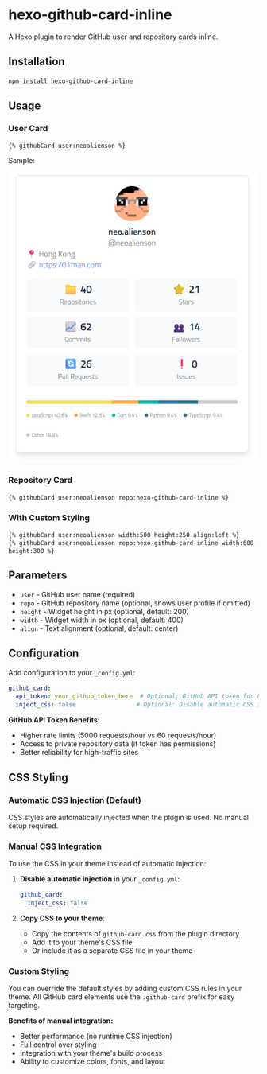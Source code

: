 # hexo-github-card-inline

A Hexo plugin to render GitHub user and repository cards inline.

## Installation

```bash
npm install hexo-github-card-inline
```

## Usage

### User Card

```
{% githubCard user:neoalienson %}
```

Sample:

![](images/sample1.png)

### Repository Card
```
{% githubCard user:neoalienson repo:hexo-github-card-inline %}
```

### With Custom Styling
```
{% githubCard user:neoalienson width:500 height:250 align:left %}
{% githubCard user:neoalienson repo:hexo-github-card-inline width:600 height:300 %}
```

## Parameters

- `user` - GitHub user name (required)
- `repo` - GitHub repository name (optional, shows user profile if omitted)
- `height` - Widget height in px (optional, default: 200)
- `width` - Widget width in px (optional, default: 400)
- `align` - Text alignment (optional, default: center)

## Configuration

Add configuration to your `_config.yml`:

```yaml
github_card:
  api_token: your_github_token_here  # Optional: GitHub API token for higher rate limits
  inject_css: false                 # Optional: Disable automatic CSS injection
```

**GitHub API Token Benefits:**
- Higher rate limits (5000 requests/hour vs 60 requests/hour)
- Access to private repository data (if token has permissions)
- Better reliability for high-traffic sites

## CSS Styling

### Automatic CSS Injection (Default)

CSS styles are automatically injected when the plugin is used. No manual setup required.

### Manual CSS Integration

To use the CSS in your theme instead of automatic injection:

1. **Disable automatic injection** in your `_config.yml`:
   ```yaml
   github_card:
     inject_css: false
   ```

2. **Copy CSS to your theme**:
   - Copy the contents of `github-card.css` from the plugin directory
   - Add it to your theme's CSS file
   - Or include it as a separate CSS file in your theme

### Custom Styling

You can override the default styles by adding custom CSS rules in your theme. All GitHub card elements use the `.github-card` prefix for easy targeting.

**Benefits of manual integration:**
- Better performance (no runtime CSS injection)
- Full control over styling
- Integration with your theme's build process
- Ability to customize colors, fonts, and layout